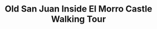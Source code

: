 ---
order: 5
image: "https://cdn.filestackcontent.com/ttrSb7VrQjmjJViaiU86/convert?cache=true&compress=true&quality=90&format=webp&w=1000&fit=max"
title: Old San Juan Inside El Morro Castle Walking Tour
infose: Plaza Darsenas, Old San Juan, Puerto Rico Visit El Morro Castle and the historic landmarks of Old San Juan | Starts at 9:00 AM
link: "https://fareharbor.com/embeds/book/patriatourspuertorico/items/106812/calendar/2025/10/?asn=fhdn&asn-ref=turisteandoenpuertorico&ref=turisteandoenpuertorico&marketplace=yes&flow=no&full-items=yes"
---
